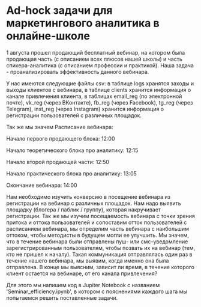 # Ad-hock задачи для маркетингового аналитика в онлайне-школе

1 августа прошел продающий бесплатный вебинар, на котором была продающая часть (с описанием всех плюсов нашей школы) и часть спикера-аналитика (с описанием профессии и практикой).
Наша задача - проанализировать эффективность данного вебинара. 

У нас имеются следующие файлы csv: 
в таблице logs хранятся заходы и выходы клиентов с вебинара,
в таблице clients хранится информация о канале привлечения клиента,
в таблицах email_reg (по электронной почте), vk_reg (через ВКонтакте), fb_reg (через Facebook), tg_reg (через Telegram), inst_reg (через Instagram) хранится информация о регистрации пользователей с различных площадок.

Так же мы значем Расписание вебинара:

Начало первого продающего блока: 12:00

Начало теоретического блока про аналитику: 12:15

Начало второй продающей части: 12:50

Начало практического блока про аналитику: 13:05

Окончание вебинара: 14:00

Нам необходимо изучить конверсию в посещение вебинара из регистрации на вебинар с различных площадок. Нам надо выявить площадку (блогера / паблик / группу), которая накручивает регистрации.
Так же мы изучим посещаемость вебинара с точки зрения притока и оттока пользователей и сопоставим отток пользователей с расписанием вебинара, мы определим часть вебинара с наибольшим оттоком, чтобы методисты в будущем могли ее улучшить. 
Мы значем, что в течение вебинара были отправлены пуш- или смс-уведомление зарегистрированным пользователям, чтобы позвать их на вебинар (тем, кто не пришел к началу). Такая коммуникация отправлялась один раз в течение нашего вебинара, мы выявим, когда именно она была отправлена.
В конце мы выясним, зависит ли время, в течение которого клиент остается на вебинаре, от его канала привлечения?

Для этого мы напишем код в Jupiter Notebook с названием 'Seminar_efficiency.ipynb', в котором с пояснениями каждого шага мы попытаемся решить поставленные задачи. 
